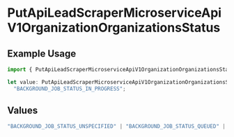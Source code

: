 # PutApiLeadScraperMicroserviceApiV1OrganizationOrganizationsStatus

## Example Usage

```typescript
import { PutApiLeadScraperMicroserviceApiV1OrganizationOrganizationsStatus } from "oppulence-backend-sdk/models/operations";

let value: PutApiLeadScraperMicroserviceApiV1OrganizationOrganizationsStatus =
  "BACKGROUND_JOB_STATUS_IN_PROGRESS";
```

## Values

```typescript
"BACKGROUND_JOB_STATUS_UNSPECIFIED" | "BACKGROUND_JOB_STATUS_QUEUED" | "BACKGROUND_JOB_STATUS_IN_PROGRESS" | "BACKGROUND_JOB_STATUS_COMPLETED" | "BACKGROUND_JOB_STATUS_FAILED" | "BACKGROUND_JOB_STATUS_CANCELLED" | "BACKGROUND_JOB_STATUS_TIMED_OUT"
```